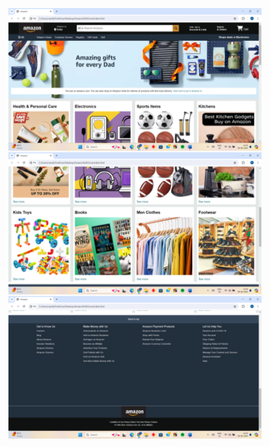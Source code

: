 ![Amazon Clone Image](Amazon%20Clone/A1.png)
![Amazon Clone Image](Amazon%20Clone/A2.png)
![Amazon Clone Image](Amazon%20Clone/A3.png)
